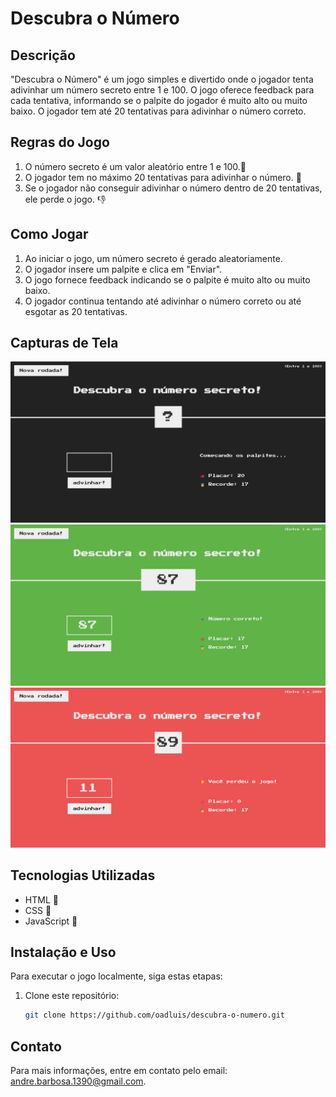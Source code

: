 # Descubra o Número

## Descrição

"Descubra o Número" é um jogo simples e divertido onde o jogador tenta adivinhar um número secreto entre 1 e 100. O jogo oferece feedback para cada tentativa, informando se o palpite do jogador é muito alto ou muito baixo. O jogador tem até 20 tentativas para adivinhar o número correto.

## Regras do Jogo

1. O número secreto é um valor aleatório entre 1 e 100.💯
2. O jogador tem no máximo 20 tentativas para adivinhar o número. 😬
3. Se o jogador não conseguir adivinhar o número dentro de 20 tentativas, ele perde o jogo. 👎

## Como Jogar

1. Ao iniciar o jogo, um número secreto é gerado aleatoriamente.
2. O jogador insere um palpite e clica em "Enviar".
3. O jogo fornece feedback indicando se o palpite é muito alto ou muito baixo.
4. O jogador continua tentando até adivinhar o número correto ou até esgotar as 20 tentativas.

## Capturas de Tela

![Tela Inicial](images/guessMyNumberStart.png)
![Feedback do Palpite](images/guessMyNumberCorrect.png)
![Feedback do Palpite](images/guessMyNumberLose.png)

## Tecnologias Utilizadas

- HTML 🩻
- CSS 🎨
- JavaScript 💪

## Instalação e Uso

Para executar o jogo localmente, siga estas etapas:

1. Clone este repositório:
   ```sh
   git clone https://github.com/oadluis/descubra-o-numero.git

## Contato

Para mais informações, entre em contato pelo email: andre.barbosa.1390@gmail.com.
